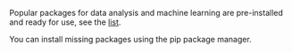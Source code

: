 Popular packages for data analysis and machine learning are pre-installed and ready for use, see the [list](../../datasphere/concepts/preinstalled-packages.md).

You can install missing packages using the pip package manager.